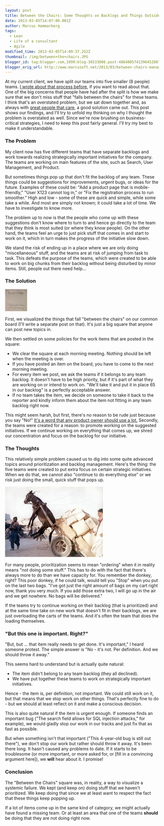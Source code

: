 ```yaml
---
layout: post
title: Between the Chairs: Some Thoughts on Backlogs and Things Outside Them
date: 2013-03-05T14:07:00.001Z
author: Marcus Hammarberg
tags:
  - Lean
  - Life of a consultant
  - Agile
modified_time: 2013-03-05T14:09:37.252Z
thumbnail: /img/between+the+chairs.JPG
blogger_id: tag:blogger.com,1999:blog-36533086.post-4864005741396452887
blogger_orig_url: http://www.marcusoft.net/2013/03/between-chairs-management-and-thoughts.html
---
```


At my current client, we have split our teams into five smaller (8 people) teams. [I wrote about that process before](http://www.marcusoft.net/2013/01/team-marketplace-how-we-splitted-big-40.html), if you want to read about that. One of the big concerns that people have had after the split is how we make sure that we don't miss stuff that "falls between the chairs" for these teams. I think that's an overstated problem, but we sat down together and, as always with [great people that care](http://gojko.net/2013/02/13/the-february-revolution/), a good solution came out. This post shows our findings, and I'll try to unfold my thinking on why I thought the problem is overstated as well. Since we're now brushing on business-critical strategies, I need to keep this post fairly general. I'll try my best to make it understandable.

### The Problem

My client now has five different teams that have separate backlogs and work towards realizing strategically important initiatives for the company. The teams are working on main features of the site, such as Search, User Management, and Product.

But sometimes things pop up that don't fit the backlog of any team. These things could be suggestions for improvements, urgent bugs, or ideas for the future. Examples of these could be: "Add a product page that is mobile-friendly," "User X123 cannot log in," or "Fix the registration process to run smoother." High and low - some of these are quick and simple, while some take a while. And most are simply not known; it could take a lot of time. We have to investigate to know more.

The problem up to now is that the people who come up with these suggestions don't know where to turn to and hence go directly to the team that they think is most suited (or where they know people). On the other hand, the teams feel an urge to just pick stuff that comes in and start to work on it, which in turn makes the progress of the initiative slow down.

We stand the risk of ending up in a place where we are only doing "miscellaneous" stuff, and the teams are at risk of jumping from task to task. This defeats the purpose of the teams, which were created to be able to work on big chunks from their backlog without being disturbed by minor items. Still, people out there need help...

### The Solution

![Between the chairs](/img/between+the+chairs.JPG)

First, we visualized the things that fall "between the chairs" on our common board (I'll write a separate post on that). It's just a big square that anyone can post new topics in.

We then settled on some policies for the work items that are posted in the square:

- We clear the square at each morning meeting. Nothing should be left when the meeting is over.
- If you have posted an item on the board, you have to come to the next morning meeting.
- For every item we post, we ask the teams if it belongs to any team backlog. It doesn't have to be high priority, but if it's part of what they are working on or intend to work on. "We'll take it and put it in place 65 in our backlog" is a perfectly acceptable answer.
- If no team takes the item, we decide on someone to take it back to the reporter and kindly inform them about the item not fitting in any team backlog right now.

This might seem harsh, but first, there's no reason to be rude just because you say "No!" [It's a word that any product owner should use a lot.](http://www.youtube.com/watch?v=502ILHjX9EE) Secondly, the teams were created for a reason: to promote working on the suggested initiatives. If we continue working on everything that comes up, we shred our concentration and focus on the backlog for our initiative.

### The Thoughts

This relatively simple problem caused us to dig into some quite advanced topics around prioritization and backlog management. Here's the thing: the five teams were created to put extra focus on certain strategic initiatives. When we do that, we cannot also "continue to do everything else" or we risk just doing the small, quick stuff that pops up.

![Donkey in the air](/img/donkey-in-air-cart.jpg)

For many people, prioritization seems to mean "ordering" when it in reality means "not doing some stuff." This has to do with the fact that there's always more to do than we have capacity for. You remember the donkey, right? This poor donkey, if he could talk, would tell you "Stop" when you put on the last two bags. "I've got just the right amount of bags on my cart right now, thank you very much. If you add those extra two, I will go up in the air and we get nowhere. No bags will be delivered."

If the teams try to continue working on their backlog (that is prioritized) and at the same time take on new work that doesn't fit in their backlogs, we are just overloading the carts of the teams. And it's often the team that does the loading themselves.

### "But this one is important. Right?"

"But, but ... that item really needs to get done. It's important," I heard someone protest. The simple answer is "No - it's not. Per definition. And we should throw it away."

This seems hard to understand but is actually quite natural:

- The item didn't belong to any team backlog (they all declined).
- We have put together these teams to work on strategically important initiatives.

Hence - the item is, per definition, not important. We could still work on it, but that means that we stop work on other things. That's perfectly fine to do - but we should at least reflect on it and make a conscious decision.

This is also quite natural if the item is urgent enough. If someone finds an important bug ("The search field allows for SQL injection attacks," for example), we would gladly stop our work in our tracks and just fix that as fast as possible.

But when something isn't that important ("This 4-year-old bug is still out there"), we don't stop our work but rather should throw it away. It's been there long. It hasn't caused any problems to date. If it starts to be troublesome (or more important, or more asked for, or [fill in a convincing argument here]), we **will** hear about it. I promise!

### Conclusion

The "Between the Chairs" square was, in reality, a way to visualize a systemic failure. We kept (and keep on) doing stuff that we haven't prioritized. We keep doing that since we at least want to respect the fact that these things keep popping up.

If a lot of items come up in the same kind of category, we might actually have found a missing team. Or at least an area that one of the teams **should** be doing that they are not doing right now.
